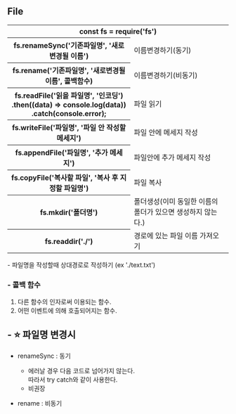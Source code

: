 ## File

<table>
    <tr>
        <th colspan="2">const fs = require('fs')</th>
    </tr>
    <tr>
        <th>fs.renameSync('기존파일명', '새로변경될 이름')</th>
        <td>이름변경하기(동기)</td>
    </tr>
    <tr>
        <th>fs.rename('기존파일명', '새로변경될 이름', 콜백함수)</th>
        <td>이름변경하기(비동기)</td>
    </tr>
    <tr>
        <th>fs.readFile('읽을 파일명', '인코딩')
        <br> .then((data) => console.log(data))
        <br> .catch(console.error);
        </th>
        <td>파일 읽기</td>
    </tr>
    <tr>
        <th>fs.writeFile('파일명', '파일 안 작성할 메세지')</th>
        <td>파일 안에 메세지 작성</td>
    </tr>
    <tr>
        <th>fs.appendFile('파일명', '추가 메세지')</th>
        <td>파일안에 추가 메세지 작성</td>
    </tr>
    <tr>
        <th>fs.copyFile('복사할 파일', '복사 후 지정할 파일명')</th>
        <td>파일 복사</td>
    </tr>
    <tr>
        <th>fs.mkdir('폴더명')</th>
        <td>폴더생성(이미 동일한 이름의 폴더가 있으면 생성하지 않는다.)</td>
    </tr>
    <tr>
        <th>fs.readdir('./')</th>
        <td>경로에 있는 파일 이름 가져오기</td>
    </tr>
</table>
- 파일명을 작성할때 상대경로로 작성하기 (ex './text.txt')

### - 콜백 함수

1. 다른 함수의 인자로써 이용되는 함수.
2. 어떤 이벤트에 의해 호출되어지는 함수.

## - ⭐️ 파일명 변경시

- renameSync : 동기

  - 에러날 경우 다음 코드로 넘어가지 않는다.
    <br>따라서 try catch와 같이 사용한다.
  - 비권장

- rename : 비동기
